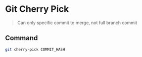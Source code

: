 # Git Cherry Pick
> Can only specific commit to merge, not full branch commit

## Command

```sh
git cherry-pick COMMIT_HASH
```